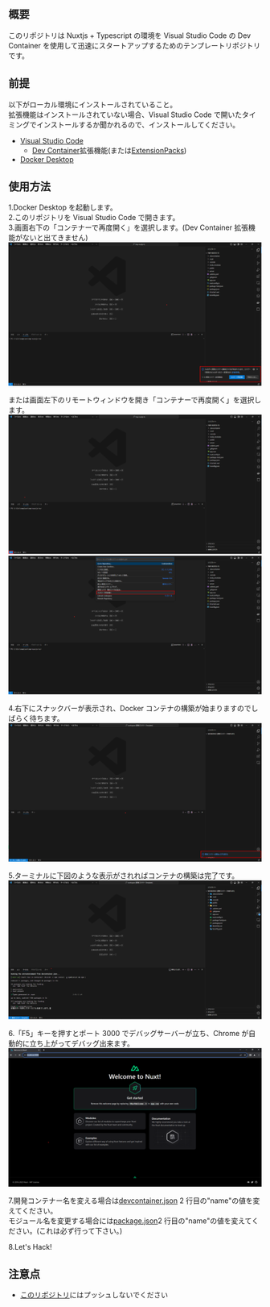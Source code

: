## 概要

このリポジトリは Nuxtjs + Typescript の環境を Visual Studio Code の Dev Container を使用して迅速にスタートアップするためのテンプレートリポジトリです。

## 前提

以下がローカル環境にインストールされていること。  
拡張機能はインストールされていない場合、Visual Studio Code で開いたタイミングでインストールするか聞かれるので、インストールしてください。

- [Visual Studio Code](https://azure.microsoft.com/ja-jp/products/visual-studio-code)
  - [Dev Container](https://marketplace.visualstudio.com/items?itemName=ms-vscode-remote.remote-containers)拡張機能(または[ExtensionPacks](https://marketplace.visualstudio.com/items?itemName=ms-vscode-remote.vscode-remote-extensionpack))
- [Docker Desktop](https://www.docker.com/products/docker-desktop/)

## 使用方法

1.Docker Desktop を起動します。  
2.このリポジトリを Visual Studio Code で開きます。  
3.画面右下の「コンテナーで再度開く」を選択します。(Dev Container 拡張機能がないと出てきません)  
![image1](https://github.com/IES-ishikawa/assets/blob/main/tmp-nuxtjs-ts/image1.png)

または画面左下のリモートウィンドウを開き「コンテナーで再度開く」を選択します。  
![image2](https://github.com/IES-ishikawa/assets/blob/main/tmp-nuxtjs-ts/image2.png)  
![image3](https://github.com/IES-ishikawa/assets/blob/main/tmp-nuxtjs-ts/image3.png)

4.右下にスナックバーが表示され、Docker コンテナの構築が始まりますのでしばらく待ちます。  
![image4](https://github.com/IES-ishikawa/assets/blob/main/tmp-nuxtjs-ts/image4.png)  

5.ターミナルに下図のような表示がされればコンテナの構築は完了です。  
![image5](https://github.com/IES-ishikawa/assets/blob/main/tmp-nuxtjs-ts/image5.png)

6.「F5」キーを押すとポート 3000 でデバッグサーバーが立ち、Chrome が自動的に立ち上がってデバッグ出来ます。  
![image6](https://github.com/IES-ishikawa/assets/blob/main/tmp-nuxtjs-ts/image6.png)

7.開発コンテナー名を変える場合は[devcontainer.json](.devcontainer/devcontainer.json) 2 行目の"name"の値を変えてください。  
モジュール名を変更する場合には[package.json](package.json)2 行目の"name"の値を変えてください。(これは必ず行って下さい。)

8.Let's Hack!

## 注意点

- [このリポジトリ](https://github.com/IES-ishikawa/tmp-nuxtjs-ts.git)にはプッシュしないでください
